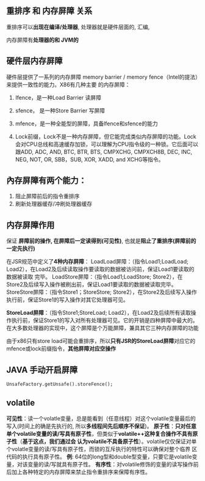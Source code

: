 ## 重排序 和 内存屏障 关系

重排序可以**出现在编译/处理器**, 处理器就是硬件层面的, 汇编, 

内存屏障有**处理器的和 JVM的**

## 硬件层内存屏障
硬件层提供了一系列的内存屏障 memory barrier / memory fence（Intel的提法）来提供一致性的能力。X86有几种主要
的内存屏障：

1. Ifence，是一种Load Barrier 读屏障

2. sfence， 是一种Store Barrier 写屏障

3. mfence，是一种全能型的屏障，具备lfence和sfence的能力

4. Lock前缀，Lock不是一种内存屏障，但它能完成类似内存屏障的功能。Lock会对CPU总线和高速缓存加锁，可以理解为CPU指令级的一种锁。它后面可以跟ADD, ADC, AND, BTC, BTR, BTS, CMPXCHG, CMPXCH8B, DEC, INC, NEG, NOT, OR, SBB，SUB, XOR, XADD, and XCHG等指令。

## 內存屏障有两个能力：

1. 阻止屏障前后的指令重排序
2. 刷新处理器缓存/冲刷处理器缓存





## 内存屏障作用

保证 **屏障前的操作, 在屏障后一定读得到(可见性)**, 也就是**阻止了重排序(屏障前的一定先执行)**

在JSR规范中定义了**4种内存屏障**：
LoadLoad屏障：（指令Load1;LoadLoad; Load2），在Load2及后续读取操作要读取的数据被访问前，保证Load1要读取的数据被读取
完毕。
LoadStore屏障：（指令Load1;LoadStore; Store2），在Store2及后续写入操作被刷出前，保证Load1要读取的数据被读取完毕。
StoreStore屏障：（指令Store1；StoreStore; Store2），在Store2及后续写入操作执行前，保证Store1的写入操作对其它处理器可见。

**StoreLoad屏障**：（指令Store1;StoreLoad; Load2），在Load2及后续所有读取操作执行前，保证Store1的写入对所有处理器可见。它的开销是四种屏障中最大的。在大多数处理器的实现中，这个屏障是个万能屏障，兼具其它三种内存屏障的功能

由于x86只有store load可能会重排序，所以**只有JSR的StoreLoad屏障**对应它的mfence或lock前缀指令，**其他屏障对应空操作**

## JAVA 手动开启屏障

```
UnsafeFactory.getUnsafe().storeFence();
```

## volatile

**可见性**：读一个volatle变量，总是能看到（任意线程）对这个volatile变量最后的写入(时间上的确是先执行的, 所以**多线程间先后顺序不保证**)。
**原子性**：**只对任意单个volatile变量的读/写具有原子性**，但类似于**volatile++**这种**复合操作不具有原子性**（**基于这点，我们通过会
认为volatile不具备原子性**）。volatile仅仅保证对单个volatle变量的读/写具有原子性，而锁的互斥执行的特性可以确保对整个临界
区代码的执行具有原子性。
**例**: 64位的long型和double型变量，只要它是volatile变量，对该变量的读/写就具有原子性。
**有序性**：对volatile修饰的变量的读写操作前后加上各种特定的内存屏障来禁止指令重排序来保障有序性。

